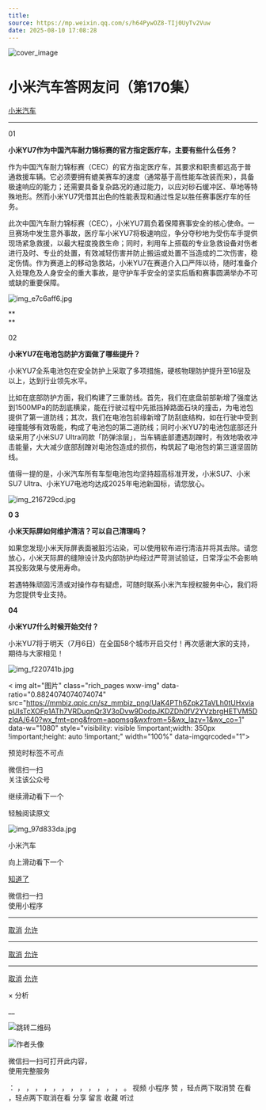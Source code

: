 ```yaml
---
title: 
source: https://mp.weixin.qq.com/s/h64PywOZ8-TIj0UyTv2Vuw
date: 2025-08-10 17:08:28
---
```


![cover_image](images/img_2fbe41b3.jpg)


#  小米汽车答网友问（第170集）


[ 小米汽车 ](<javascript:void\(0\);>)

______

01

**小米YU7作为中国汽车耐力锦标赛的官方指定医疗车，主要有些什么任务？**

作为中国汽车耐力锦标赛（CEC）的官方指定医疗车，其要求和职责都远高于普通救援车辆。它必须要拥有媲美赛车的速度（通常基于高性能车改装而来），具备极速响应的能力；还需要具备复杂路况的通过能力，以应对砂石缓冲区、草地等特殊地形。然而小米YU7凭借其出色的性能表现和通过性足以胜任赛事医疗车的任务。

此次中国汽车耐力锦标赛（CEC），小米YU7肩负着保障赛事安全的核心使命。一旦赛场中发生意外事故，医疗车小米YU7将极速响应，争分夺秒地为受伤车手提供现场紧急救援，以最大程度挽救生命；同时，利用车上搭载的专业急救设备对伤者进行及时、专业的处置，有效减轻伤害并防止搬运或处置不当造成的二次伤害，稳定伤情。作为赛道上的移动急救站，小米YU7在赛道介入口严阵以待，随时准备介入处理危及人身安全的重大事故，是守护车手安全的坚实后盾和赛事圆满举办不可或缺的重要保障。

![img_e7c6aff6.jpg](images/img_e7c6aff6.jpg)

**  
**

02

**小米YU7在电池包防护方面做了哪些提升？**

小米YU7全系电池包在安全防护上采取了多项措施，硬核物理防护提升至16层及以上，达到行业领先水平。

比如在底部防护方面，我们构建了三重防线。首先，我们在底盘前部新增了强度达到1500MPa的防刮底横梁，能在行驶过程中先抵挡掉路面石块的撞击，为电池包提供了第一道防线；其次，我们在电池包前缘新增了防刮底结构，如在行驶中受到碰撞能够有效吸能，构成了电池包的第二道防线；同时小米YU7的电池包底部还升级采用了小米SU7 Ultra同款「防弹涂层」，当车辆底部遭遇刮蹭时，有效地吸收冲击能量，大大减少底部刮蹭对电池包造成的损伤，构筑起了电池包的第三道坚固防线。

值得一提的是，小米汽车所有车型电池包均坚持超高标准开发，小米SU7、小米SU7 Ultra、小米YU7电池均达成2025年电池新国标，请您放心。

![img_216729cd.jpg](images/img_216729cd.jpg)

**0 3**

**小米天际屏如何维护清洁？可以自己清理吗？**

如果您发现小米天际屏表面被脏污沾染，可以使用软布进行清洁并将其去除。请您放心，小米天际屏的缝隙设计及内部防护均经过严苛测试验证，日常浮尘不会影响其投影效果与使用寿命。

若遇特殊顽固污渍或对操作存有疑虑，可随时联系小米汽车授权服务中心，我们将为您提供专业支持。

**04**

**小米YU7什么时候开始****交付****？**

小米YU7将于明天（7月6日）在全国58个城市开启交付！再次感谢大家的支持，期待与大家相见！

![img_f220741b.jpg](images/img_f220741b.jpg)

  

  

  

  

< img alt="图片" class="rich_pages wxw-img" data-ratio="0.8824074074074074" src="https://mmbiz.qpic.cn/sz_mmbiz_png/UaK4PTh6Zpk2TaVLh0tUHxviapUIsTcXOFp1ATh7VRDuqnQr3V3oDvw9DodpJKDZDh0fV2YVzbrgHETVM5DzIqA/640?wx_fmt=png&from=appmsg&wxfrom=5&wx_lazy=1&wx_co=1" data-w="1080" style="visibility: visible !important;width: 350px !important;height: auto !important;" width="100%" data-imgqrcoded="1">[](<>)

预览时标签不可点

微信扫一扫  
关注该公众号

继续滑动看下一个

轻触阅读原文

![img_97d833da.jpg](images/img_97d833da.jpg)

小米汽车 

向上滑动看下一个

[知道了](<javascript:;>)

微信扫一扫  
使用小程序

****

[取消](<javascript:void\(0\);>) [允许](<javascript:void\(0\);>)

****

[取消](<javascript:void\(0\);>) [允许](<javascript:void\(0\);>)

****

[取消](<javascript:void\(0\);>) [允许](<javascript:void\(0\);>)

× 分析

__

![跳转二维码]()

![作者头像](images/img_97d833da.jpg)

微信扫一扫可打开此内容，  
使用完整服务

： ， ， ， ， ， ， ， ， ， ， ， ， 。 视频 小程序 赞 ，轻点两下取消赞 在看 ，轻点两下取消在看 分享 留言 收藏 听过